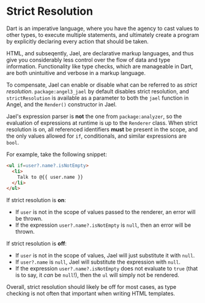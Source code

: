 # Strict Resolution

Dart is an imperative language, where you have the agency to cast values to other types,
to execute multiple statements, and ultimately create a program by explicitly declaring
every action that should be taken.

HTML, and subseqently, Jael, are declarative markup languages, and thus give you
considerably less control over the flow of data and type information. Functionality
like type checks, which are manageable in Dart, are both unintuitive and verbose in a markup language.

To compensate, Jael can enable or disable what can be referred to as *strict resolution*.
`package:angel3_jael` by default disables strict resolution, and
`strictResolution` is available as a parameter to both the
`jael` function in Angel, and the `Render()` constructor in Jael.

Jael's expression parser is **not** the one from `package:analyzer`, so the evaluation
of expressions at runtime is up to the `Renderer` class. When strict resolution is on, all
referenced identifiers **must** be present in the scope, and the only values allowed for
`if`, conditionals, and similar expressions are `bool`.

For example, take the following snippet:

```html
<ul if=user?.name?.isNotEmpty>
  <li>
    Talk to @{{ user.name }}
  </li>
</ul>
```

If strict resolution is **on**:
* If `user` is not in the scope of values passed to the renderer, an error will be thrown.
* If the expression `user?.name?.isNotEmpty` is `null`,
then an error will be thrown.

If strict resolution is **off**:
* If `user` is not in the scope of values, Jael will just substitute it with `null`.
* If `user?.name` is `null`, Jael will substitute the expression with `null`.
* If the expression `user?.name?.isNotEmpty` does not evaluate to `true`
(that is to say, it *can* be `null`!), then the `ul` will simply not be rendered.

Overall, strict resolution should likely be off for most cases, as type checking is not often that important
when writing HTML templates.